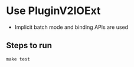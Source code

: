 # Use PluginV2IOExt

+ Implicit batch mode and binding APIs are used

## Steps to run

```shell
make test
```
